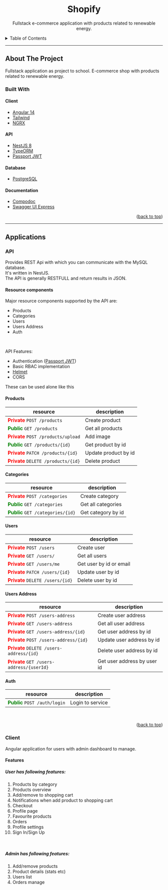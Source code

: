 <span id='top'></span>
<h1 align='center'>Shopify</h1>
<p align='center'>
  Fullstack e-commerce application with products related to renewable energy.
</p>

<details>
  <summary>Table of Contents</summary>
  <ol>
    <li>
      <a href="#about-the-project">About The Project</a>
      <ul>
        <li><a href="#built-with">Built With</a></li>
      </ul>
    </li>
    <li>
      <a href="#applications">Applications</a>
      <ul>
        <li><a href="#api">API</a></li>
        <li><a href="#client">Client</a></li>
      </ul>
    </li>
  </ol>
</details>

<hr>

## About The Project

Fullstack application as project to school. E-commerce shop with products related to renewable energy.

### Built With

#### Client
- [Angular 14](https://angular.io)
- [Tailwind](https://tailwindcss.com)
- [NGRX](https://ngrx.io)

#### API
- [NestJS 8](https://docs.nestjs.com)
- [TypeORM](https://typeorm.delightful.studio)
- [Passport JWT](http://www.passportjs.org/packages/passport-jwt/)

#### Database
- [PostgreSQL](https://www.postgresql.org/)

#### Documentation
- [Compodoc](https://compodoc.github.io/compodoc/)
- [Swagger UI Express](https://github.com/scottie1984/swagger-ui-express)

<p align="right">(<a href="#top">back to top</a>)</p>

<hr>

## Applications

### API

Provides REST Api with which you can communicate with the MySQL database. <br>
It's written in NestJS. <br>
The API is generally RESTFULL and return results in JSON. <br>

#### Resource components

Major resource components supported by the API are:

- Products
- Categories
- Users
- Users Address
- Auth

<br>

API Features:
- Authentication ([Passport JWT](http://www.passportjs.org/packages/passport-jwt/))
- Basic RBAC implementation
- [Helmet](https://github.com/helmetjs/helmet)
- CORS

These can be used alone like this

<h4>Products</h4>

| resource | description                                            |
-----------|--------------------------------------------------------|
<b style="color: red;">Private</b> `POST /products` | Create product |
<b style="color: green;">Public</b> `GET /products` | Get all products |
<b style="color: red;">Private</b> `POST /products/upload` | Add image |
<b style="color: green;">Public</b> `GET /products/{id}` | Get product by id |
<b style="color: red;">Private</b> `PATCH /products/{id}` | Update product by id |
<b style="color: red;">Private</b> `DELETE /products/{id}` | Delete product |

<h4>Categories</h4>

| resource | description                                            |
-----------|--------------------------------------------------------|
<b style="color: red;">Private</b> `POST /categories` | Create category |
<b style="color: green;">Public</b> `GET /categories` | Get all categories |
<b style="color: green;">Public</b> `GET /categories/{id}` | Get category by id |

<h4>Users</h4>

| resource | description                    |
-----------|--------------------------------|
<b style="color: red;">Private</b> `POST /users` | Create user |
<b style="color: red;">Private</b> `GET /users/` | Get all users |
<b style="color: red;">Private</b> `GET /users/me` | Get user by id or email |
<b style="color: red;">Private</b> `PATCH /users/{id}` | Update user by id |
<b style="color: red;">Private</b> `DELETE /users/{id}` | Delete user by id |

<h4>Users Address</h4>

| resource | description                    |
-----------|--------------------------------|
<b style="color: red;">Private</b> `POST /users-address` | Create user address |
<b style="color: red;">Private</b> `GET /users-address` | Get all user address |
<b style="color: red;">Private</b> `GET /users-address/{id}` | Get user address by id |
<b style="color: red;">Private</b> `POST /users-address/{id}` | Update user address by id |
<b style="color: red;">Private</b> `DELETE /users-address/{id}` | Delete user address by id |
<b style="color: red;">Private</b> `GET /users-address/{userId}` | Get user address by user id |

<h4>Auth</h4>

| resource | description |
-----------|-------------|
<b style="color: green;">Public</b> `POST /auth/login` | Login to service    |


<br>

<p align="right">(<a href="#top">back to top</a>)</p>

### Client

Angular application for users with admin dashboard to manage. <br>

#### Features

##### User has following features:

1. Products by category
2. Products overview
3. Add/remove to shopping cart
4. Notifications when add product to shopping cart
5. Checkout
6. Profile page
7. Favourite products
8. Orders
9. Profile settings
10. Sign In/Sign Up

<br>

##### Admin has following features:
1. Add/remove products
2. Product details (stats etc)
3. Users list
4. Orders manage
